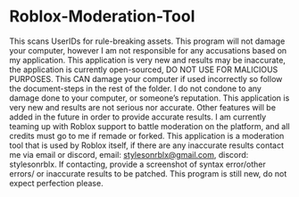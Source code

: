 # Roblox-Moderation-Tool
This scans UserIDs for rule-breaking assets. 
This program will not damage your computer, however I am not responsible for any accusations based on my application. This application is very new and results may be inaccurate, the application is currently open-sourced, DO NOT USE FOR MALICIOUS PURPOSES. This CAN damage your computer if used incorrectly so follow the document-steps in the rest of the folder. I do not condone to any damage done to your computer, or someone’s reputation. This application is very new and results are not serious nor accurate. Other features will be added in the future in order to provide accurate results. I am currently teaming up with Roblox support to battle moderation on the platform, and all credits must go to me if remade or forked. This application is a moderation tool that is used by Roblox itself, if there are any inaccurate results contact me via email or discord, email: stylesonrblx@gmail.com, discord: stylesonrblx. If contacting, provide a screenshot of syntax error/other errors/ or inaccurate results to be patched. This program is still new, do not expect perfection please.
